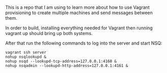 This is a repo that I am using to learn more about how to use Vagrant provisioning to create multiple machines and send messages between them.

In order to build, installing everything needed for Vagrant then running vagrant up should bring up both systems.

After that run the following commands to log into the server and start NSQ:
	
	vagrant ssh server
	nohup nsqlookupd &
	nohup nsqd --lookupd-tcp-address=127.0.0.1:4160 &
	nohup nsqadmin --lookupd-http-address=127.0.0.1:4161 &
